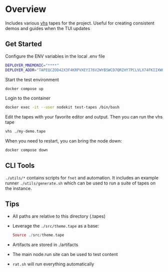 # Overview

Includes various [vhs](https://github.com/charmbracelet/vhs) tapes for the project. 
Useful for creating consistent demos and guides when the TUI updates


## Get Started

Configure the ENV variables in the local .env file

```bash
DEPLOYER_MNEMONIC="****"
DEPLOYER_ADDR="TAPEQCZOD42X3F4KRPVXEYI76V2WYBSWCD7QRZHY7PCLVLX74FKIIXWQHM"
```

Start the test environment

```bash
docker compose up
```

Login to the container

```bash
docker exec -it --user nodekit test-tapes /bin/bash 
```

Edit the tapes with your favorite editor and output. 
Then you can run the vhs tape

```bash
vhs ./my-demo.tape
```

When you need to restart, you can bring the node down:

```bash
docker compose down
```

## CLI Tools

`./utils/*` contains scripts for `fnet` and automation. 
It includes an example runner `./utils/generate.sh` which can be used to run a suite of tapes on the instance.


## Tips

- All paths are relative to this directory (.tapes)
- Leverage the `./src/theme.tape` as a base:

    ```elixir
    Source ./src/theme.tape
    ```

- Artifacts are stored in ./artifacts
- The main node.run site can be used to test content
- `rat.sh` will run everything automatically